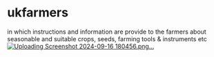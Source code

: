 # ukfarmers

in which instructions and information are provide to the farmers about seasonable and suitable crops, seeds, farming tools & instruments etc
[![Uploading Screenshot 2024-09-16 180456.png…]()](https://github.com/avalokiteshwar/ukfarmers/blob/main/Screenshot%202024-09-16%20180456.png?raw=true)
